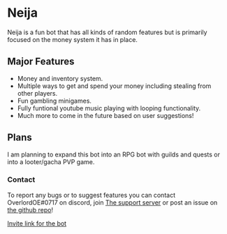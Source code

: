 # Neija
Neija is a fun bot that has all kinds of random features but is primarily focused on the money system it has in place.

## Major Features
- Money and inventory system.
- Multiple ways to get and spend your money including stealing from other players.
- Fun gambling minigames.
- Fully funtional youtube music playing with looping functionality.
- Much more to come in the future based on user suggestions!

## Plans

I am planning to expand this bot into an RPG bot with guilds and quests or into a looter/gacha PVP game.

### Contact
To report any bugs or to suggest features you can contact OverlordOE#0717 on discord, join [The support server](https://discord.gg/hFGxVDT) or post an issue on [the github repo](https://github.com/OverlordOE/Neija/issues/new/choose)!


[Invite link for the bot](https://discord.com/oauth2/authorize?client_id=684458276129079320&scope=bot&permissions=372517968)
